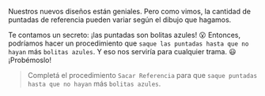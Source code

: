 <gs-attire attire-url="https://raw.githubusercontent.com/MumukiProject/mumuki-guia-gobstones-repeticion-condicional-ii-kids/master/assets/attires/config_1538410692480.json"></gs-attire>

<gs-toolbox toolbox-url="https://raw.githubusercontent.com/MumukiProject/mumuki-guia-gobstones-repeticion-condicional-kids/master/assets/toolbox.xml">
</gs-toolbox>

Nuestros nuevos diseños están geniales. Pero como vimos, la cantidad de puntadas de referencia pueden variar según el dibujo que hagamos. 

Te contamos un secreto: ¡las puntadas son bolitas azules! :open_mouth: Entonces, podríamos hacer un procedimiento que `saque las puntadas hasta que no hayan` más `bolitas azules`. Y eso nos serviría para cualquier trama. :smiley: ¡Probémoslo!

> Completá el procedimiento `Sacar Referencia` para que `saque puntadas` `hasta que no hayan` más `bolitas azules`.